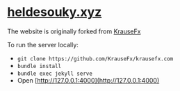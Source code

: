<h1><a href="https://heldesouky.xyz">heldesouky.xyz</a></h1>

The website is originally forked from [KrauseFx](https://github.com/KrauseFx/krausefx.com)

To run the server locally:

- `git clone https://github.com/KrauseFx/krausefx.com`
- `bundle install`
- `bundle exec jekyll serve`
- Open [http://127.0.0.1:4000](http://127.0.0.1:4000)
